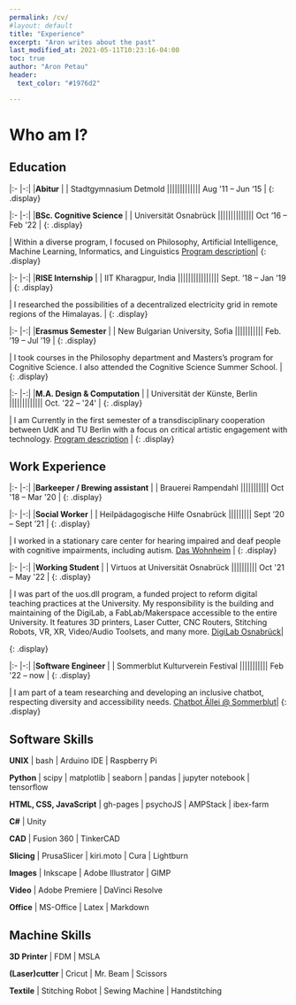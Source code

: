 ```yaml
---
permalink: /cv/
#layout: default
title: "Experience"
excerpt: "Aron writes about the past"
last_modified_at: 2021-05-11T10:23:16-04:00
toc: true
author: "Aron Petau"
header:
  text_color: "#1976d2"

---
```

# Who am I?

## Education


|:- |-:|
|**Abitur** |
|<i class="fas fa-building"></i> Stadtgymnasium Detmold |||||||||||||<i class="fas fa-calendar-alt"></i> Aug '11 – Jun ‘15 |
{: .display}

|:- |-:|
|**BSc. Cognitive Science** |
|<i class="fas fa-building"></i> Universität Osnabrück ||||||||||||||<i class="fas fa-calendar-alt"></i> Oct ‘16 – Feb '22 |
{: .display}  

| Within a diverse program, I focused on Philosophy, Artificial Intelligence, Machine Learning, Informatics, and Linguistics
[Program description](https://www.uni-osnabrueck.de/en/prospective-students/studiengaenge-a-z/cognitive-science-bachelor-of-science/)|
{: .display}  

|:- |-:|
|**RISE Internship** |
|<i class="fas fa-building"></i> IIT Kharagpur, India ||||||||||||||||<i class="fas fa-calendar-alt"></i> Sept. ’18 – Jan ’19 |
{: .display}  

| I researched the possibilities of a decentralized electricity grid in remote regions of the Himalayas. |
{: .display}  

|:- |-:|
|**Erasmus Semester** |
|<i class="fas fa-building"></i> New Bulgarian University, Sofia |||||||||||<i class="fas fa-calendar-alt"></i> Feb. ’19 – Jul ’19 |
{: .display}  

| I took courses in the Philosophy department and Masters’s program for Cognitive Science. I also attended the Cognitive Science Summer School. |
{: .display}  

|:- |-:|
|**M.A. Design & Computation** |
|<i class="fas fa-building"></i> Universität der Künste, Berlin |||||||||||||<i class="fas fa-calendar-alt"></i> Oct. '22 – '24' |
{: .display}  

| I am Currently in the first semester of a transdisciplinary cooperation between UdK and TU Berlin with a focus on critical artistic engagement with technology.
[Program description](https://www.design-computation.berlin) |
{: .display}  

## Work Experience

|:- |-:|
|**Barkeeper / Brewing assistant** |
|<i class="fas fa-building"></i> Brauerei Rampendahl |||||||||||<i class="fas fa-calendar-alt"></i> Oct '18 – Mar '20 |
{: .display}  


|:- |-:|
|**Social Worker** |
|<i class="fas fa-building"></i> Heilpädagogische Hilfe Osnabrück |||||||||<i class="fas fa-calendar-alt"></i> Sept ’20 – Sept ’21 |
{: .display}  

| I worked in a stationary care center for hearing impaired and deaf people with cognitive impairments, including autism.
[Das Wohnheim](https://os-hho.de/standorte/haus-10) |
{: .display}  

|:- |-:|
|**Working Student** |
|<i class="fas fa-building"></i> Virtuos at Universität Osnabrück ||||||||||<i class="fas fa-calendar-alt"></i> Oct '21 – May '22 |
{: .display}  

| I was part of the uos.dll program, a funded project to reform digital teaching practices at the University. My responsibility is the building and maintaining of the DigiLab, a FabLab/Makerspace accessible to the entire University. It features 3D printers, Laser Cutter, CNC Routers, Stitching Robots, VR, XR, Video/Audio Toolsets, and many more.
[DigiLab Osnabrück](https://digitale-lehre.virtuos.uni-osnabrueck.de/uos-digilab/)|

{: .display}

|:- |-:|
|**Software Engineer** |
|<i class="fas fa-building"></i> Sommerblut Kulturverein Festival |||||||||||<i class="fas fa-calendar-alt"></i> Feb '22 – now |
{: .display}  

| I am part of a team researching and developing an inclusive chatbot, respecting diversity and accessibility needs.
[Chatbot Ällei @ Sommerblut](https://chatbot.sommerblut.de)|
{: .display}


## Software Skills

**UNIX** \| bash \| Arduino IDE \| Raspberry Pi

**Python** \| scipy \|  matplotlib \| seaborn \| pandas \| jupyter notebook \| tensorflow

**HTML, CSS, JavaScript** \| gh-pages \| psychoJS \| AMPStack \| ibex-farm

**C#** \| Unity

**CAD** \| Fusion 360 \| TinkerCAD

**Slicing** \| PrusaSlicer \| kiri.moto \| Cura \| Lightburn

**Images** \| Inkscape \| Adobe Illustrator \| GIMP

**Video** \| Adobe Premiere \| DaVinci Resolve

**Office** \| MS-Office \| Latex \| Markdown

## Machine Skills

**3D Printer** \| FDM \| MSLA

**(Laser)cutter** \| Cricut \| Mr. Beam \| Scissors

**Textile** \| Stitching Robot \| Sewing Machine \| Handstitching
